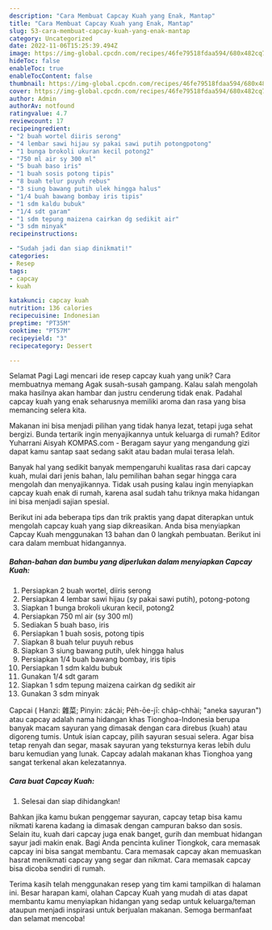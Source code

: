 ```yaml
---
description: "Cara Membuat Capcay Kuah yang Enak, Mantap"
title: "Cara Membuat Capcay Kuah yang Enak, Mantap"
slug: 53-cara-membuat-capcay-kuah-yang-enak-mantap
category: Uncategorized
date: 2022-11-06T15:25:39.494Z
image: https://img-global.cpcdn.com/recipes/46fe79518fdaa594/680x482cq70/capcay-kuah-foto-resep-utama.jpg
hideToc: false
enableToc: true
enableTocContent: false
thumbnail: https://img-global.cpcdn.com/recipes/46fe79518fdaa594/680x482cq70/capcay-kuah-foto-resep-utama.jpg
cover: https://img-global.cpcdn.com/recipes/46fe79518fdaa594/680x482cq70/capcay-kuah-foto-resep-utama.jpg
author: Admin
authorAv: notfound
ratingvalue: 4.7
reviewcount: 17
recipeingredient:
- "2 buah wortel diiris serong"
- "4 lembar sawi hijau sy pakai sawi putih potongpotong"
- "1 bunga brokoli ukuran kecil potong2"
- "750 ml air sy 300 ml"
- "5 buah baso iris"
- "1 buah sosis potong tipis"
- "8 buah telur puyuh rebus"
- "3 siung bawang putih ulek hingga halus"
- "1/4 buah bawang bombay iris tipis"
- "1 sdm kaldu bubuk"
- "1/4 sdt garam"
- "1 sdm tepung maizena cairkan dg sedikit air"
- "3 sdm minyak"
recipeinstructions:

- "Sudah jadi dan siap dinikmati!"
categories:
- Resep
tags:
- capcay
- kuah

katakunci: capcay kuah 
nutrition: 136 calories
recipecuisine: Indonesian
preptime: "PT35M"
cooktime: "PT57M"
recipeyield: "3"
recipecategory: Dessert

---
```



Selamat Pagi Lagi mencari ide resep capcay kuah yang unik? Cara membuatnya memang Agak susah-susah gampang. Kalau salah mengolah maka hasilnya akan hambar dan justru cenderung tidak enak. Padahal capcay kuah yang enak seharusnya memiliki aroma dan rasa yang bisa memancing selera kita.


Makanan ini bisa menjadi pilihan yang tidak hanya lezat, tetapi juga sehat bergizi. Bunda tertarik ingin menyajikannya untuk keluarga di rumah? Editor Yuharrani Aisyah KOMPAS.com - Beragam sayur yang mengandung gizi dapat kamu santap saat sedang sakit atau badan mulai terasa lelah.

Banyak hal yang sedikit banyak mempengaruhi kualitas rasa dari capcay kuah, mulai dari jenis bahan, lalu pemilihan bahan segar hingga cara mengolah dan menyajikannya. Tidak usah pusing kalau ingin menyiapkan capcay kuah enak di rumah, karena asal sudah tahu triknya maka hidangan ini bisa menjadi sajian spesial.


Berikut ini ada beberapa tips dan trik praktis yang dapat diterapkan untuk mengolah capcay kuah yang siap dikreasikan. Anda bisa menyiapkan Capcay Kuah menggunakan 13 bahan dan 0 langkah pembuatan. Berikut ini cara dalam membuat hidangannya.

<!--inarticleads1-->

##### Bahan-bahan dan bumbu yang diperlukan dalam menyiapkan Capcay Kuah:

1. Persiapkan 2 buah wortel, diiris serong
1. Persiapkan 4 lembar sawi hijau (sy pakai sawi putih), potong-potong
1. Siapkan 1 bunga brokoli ukuran kecil, potong2
1. Persiapkan 750 ml air (sy 300 ml)
1. Sediakan 5 buah baso, iris
1. Persiapkan 1 buah sosis, potong tipis
1. Siapkan 8 buah telur puyuh rebus
1. Siapkan 3 siung bawang putih, ulek hingga halus
1. Persiapkan 1/4 buah bawang bombay, iris tipis
1. Persiapkan 1 sdm kaldu bubuk
1. Gunakan 1/4 sdt garam
1. Siapkan 1 sdm tepung maizena cairkan dg sedikit air
1. Gunakan 3 sdm minyak


Capcai ( Hanzi: 雜菜; Pinyin: zácài; Pe̍h-ōe-jī: cha̍p-chhài; &#34;aneka sayuran&#34;) atau capcay adalah nama hidangan khas Tionghoa-Indonesia berupa banyak macam sayuran yang dimasak dengan cara direbus (kuah) atau digoreng tumis. Untuk isian capcay, pilih sayuran sesuai selera. Agar bisa tetap renyah dan segar, masak sayuran yang teksturnya keras lebih dulu baru kemudian yang lunak. Capcay adalah makanan khas Tionghoa yang sangat terkenal akan kelezatannya. 

<!--inarticleads2-->

##### Cara buat Capcay Kuah:


1. Selesai dan siap dihidangkan!

Bahkan jika kamu bukan penggemar sayuran, capcay tetap bisa kamu nikmati karena kadang ia dimasak dengan campuran bakso dan sosis. Selain itu, kuah dari capcay juga enak banget, gurih dan membuat hidangan sayur jadi makin enak. Bagi Anda pencinta kuliner Tiongkok, cara memasak capcay ini bisa sangat membantu. Cara memasak capcay akan memuaskan hasrat menikmati capcay yang segar dan nikmat. Cara memasak capcay bisa dicoba sendiri di rumah. 

Terima kasih telah menggunakan resep yang tim kami tampilkan di halaman ini. Besar harapan kami, olahan Capcay Kuah yang mudah di atas dapat membantu kamu menyiapkan hidangan yang sedap untuk keluarga/teman ataupun menjadi inspirasi untuk berjualan makanan. Semoga bermanfaat dan selamat mencoba!
